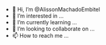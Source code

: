 - 👋 Hi, I’m @AlissonMachadoEmbitel
- 👀 I’m interested in ...
- 🌱 I’m currently learning ...
- 💞️ I’m looking to collaborate on ...
- 📫 How to reach me ...

<!---
AlissonMachadoEmbitel/AlissonMachadoEmbitel is a ✨ special ✨ repository because its `README.md` (this file) appears on your GitHub profile.
You can click the Preview link to take a look at your changes.
--->
